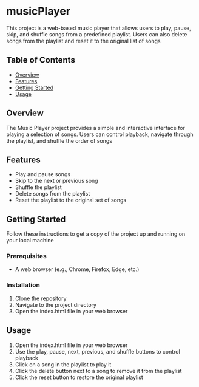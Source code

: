 # musicPlayer
This project is a web-based music player that allows users to play, pause, skip, and shuffle songs 
from a predefined playlist. Users can also delete songs from the playlist and reset it to the original list of songs

## Table of Contents
- [Overview](#overview)
- [Features](#features)
- [Getting Started](#getting-started)
- [Usage](#usage)

## Overview
The Music Player project provides a simple and interactive interface for playing a selection of songs. 
Users can control playback, navigate through the playlist, and shuffle the order of songs

## Features
- Play and pause songs
- Skip to the next or previous song
- Shuffle the playlist
- Delete songs from the playlist
- Reset the playlist to the original set of songs

## Getting Started
Follow these instructions to get a copy of the project up and running on your local machine

### Prerequisites
- A web browser (e.g., Chrome, Firefox, Edge, etc.)

### Installation
1. Clone the repository
2. Navigate to the project directory
3. Open the index.html file in your web browser

## Usage
1. Open the index.html file in your web browser
2. Use the play, pause, next, previous, and shuffle buttons to control playback
3. Click on a song in the playlist to play it
4. Click the delete button next to a song to remove it from the playlist
5. Click the reset button to restore the original playlist
